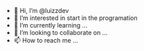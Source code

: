 - 👋 Hi, I’m @luizzdev 
- 👀 I’m interested in start in the programation
- 🌱 I’m currently learning ...
- 💞️ I’m looking to collaborate on ...
- 📫 How to reach me ...

<!---
luizzdev/luizzdev is a ✨ special ✨ repository because its `README.md` (this file) appears on your GitHub profile.
You can click the Preview link to take a look at your changes.
--->
